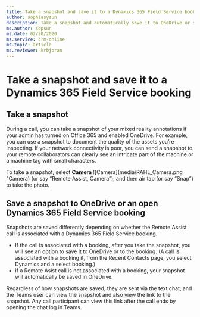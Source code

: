 ```yaml
---
title: Take a snapshot and save it to a Dynamics 365 Field Service booking 
author: sophiasysun
description: Take a snapshot and automatically save it to OneDrive or save it to a Dynamics 365 Field Service booking 
ms.author: sopsun
ms.date: 02/20/2020
ms.service: crm-online
ms.topic: article
ms.reviewer: krbjoran
---
```


# Take a snapshot and save it to a Dynamics 365 Field Service booking 

## Take a snapshot

During a call, you can take a snapshot of your mixed reality annotations if your admin has turned on Office 365 and enabled OneDrive. For example, you can use a snapshot to document the quality of the assets you’re inspecting. If your network connectivity is poor, you can send a snapshot to your remote collaborators can clearly see an intricate part of the machine or a machine tag with small characters. 

To take a snapshot, select **Camera** ![Camera](media/RAHL_Camera.png "Camera) (or say “Remote Assist, Camera”), and then air tap (or say “Snap”) to take the photo.

## Save a snapshot to OneDrive or an open Dynamics 365 Field Service booking

Snapshots are saved differently depending on whether the Remote Assist call is associated with a Dynamics 365 Field Service booking. 
* If the call is associated with a booking, after you take the snapshot, you will see an option to save it to OneDrive or to the booking. (A call is associated with a booking if, from the Recent Contacts page, you select Dynamics and a select booking.)
* If a Remote Asist call is not associated with a booking, your snapshot will automatically be saved in OneDrive.  

Regardless of how snapshots are saved, they are sent via the text chat, and the Teams user can view the snapshot and also view the link to the snapshot. Any call participant can view this link after the call ends by opening the chat log in Teams.
